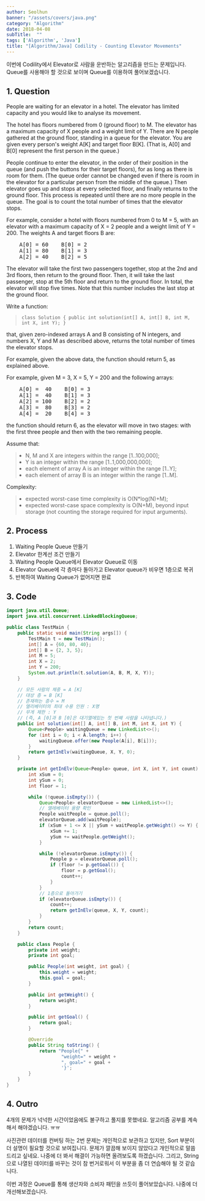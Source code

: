 ```yaml
---
author: Seolhun
banner: "/assets/covers/java.png"
category: "Algorithm"
date: 2018-04-08
subTitle:  ""
tags: ['Algorithm', 'Java']
title: "[Algorithm/Java] Codility - Counting Elevator Movements"
---
```

이번에 Codility에서 Elevator로 사람을 운반하는 알고리즘을 만드는 문제입니다. Queue를 사용해야 할 것으로 보이며 Queue를 이용하여 풀어보겠습니다.


## 1. Question
<div id="brinza-task-description">
<p>People are waiting for an elevator in a hotel. The elevator has limited capacity and you would like to analyse its movement.</p>
<p>The hotel has floors numbered from 0 (ground floor) to M. The elevator has a maximum capacity of X people and a weight limit of Y. There are N people gathered at the ground floor, standing in a queue for the elevator. You are given every person's weight A[K] and target floor B[K]. (That is, A[0] and B[0] represent the first person in the queue.)</p>
<p>People continue to enter the elevator, in the order of their position in the queue (and push the buttons for their target floors), for as long as there is room for them. (The queue order cannot be changed even if there is room in the elevator for a particular person from the middle of the queue.) Then elevator goes up and stops at every selected floor, and finally returns to the ground floor. This process is repeated until there are no more people in the queue. The goal is to count the total number of times that the elevator stops.</p>
<p>For example, consider a hotel with floors numbered from 0 to M = 5, with an elevator with a maximum capacity of X = 2 people and a weight limit of Y = 200. The weights A and target floors B are:</p>
<tt style="white-space:pre-wrap">    A[0] = 60    B[0] = 2
    A[1] = 80    B[1] = 3
    A[2] = 40    B[2] = 5</tt>
<p>The elevator will take the first two passengers together, stop at the 2nd and 3rd floors, then return to the ground floor. Then, it will take the last passenger, stop at the 5th floor and return to the ground floor. In total, the elevator will stop five times. Note that this number includes the last stop at the ground floor.</p>
<p>Write a function:</p>
<blockquote><p style="font-family: monospace; font-size: 9pt; display: block; white-space: pre-wrap"><tt>class Solution { public int solution(int[] A, int[] B, int M, int X, int Y); }</tt></p></blockquote>
<p>that, given zero-indexed arrays A and B consisting of N integers, and numbers X, Y and M as described above, returns the total number of times the elevator stops.</p>
<p>For example, given the above data, the function should return 5, as explained above.</p>
<p>For example, given M = 3, X = 5, Y = 200 and the following arrays:</p>
<tt style="white-space:pre-wrap">    A[0] =  40    B[0] = 3
    A[1] =  40    B[1] = 3
    A[2] = 100    B[2] = 2
    A[3] =  80    B[3] = 2
    A[4] =  20    B[4] = 3</tt>
<p>the function should return 6, as the elevator will move in two stages: with the first three people and then with the two remaining people.</p>
<p>Assume that:</p>
<blockquote><ul style="margin: 10px;padding: 0px;"><li>N, M and X are integers within the range [<span class="number">1</span>..<span class="number">100,000</span>];</li>
<li>Y is an integer within the range [<span class="number">1</span>..<span class="number">1,000,000,000</span>];</li>
<li>each element of array A is an integer within the range [<span class="number">1</span>..<span class="number">Y</span>];</li>
<li>each element of array B is an integer within the range [<span class="number">1</span>..<span class="number">M</span>].</li>
</ul>
</blockquote><p>Complexity:</p>
<blockquote><ul style="margin: 10px;padding: 0px;"><li>expected worst-case time complexity is O(N*log(N)+M);</li>
<li>expected worst-case space complexity is O(N+M), beyond input storage (not counting the storage required for input arguments).</li>
</ul>
</blockquote></div>

## 2. Process
1. Waiting People Queue 만들기
2. Elevator 한계선 조건 만들기
3. Waiting People Queue에서 Elevator Queue로 이동
4. Elevator Queue에 각 층마다 돌아가고 Elevator queue가 비우면 1층으로 복귀
5. 반복하여 Waiting Queue가 없어지면 완료

## 3. Code
```java
import java.util.Queue;
import java.util.concurrent.LinkedBlockingQueue;

public class TestMain {
    public static void main(String args[]) {
        TestMain t = new TestMain();
        int[] A = {60, 80, 40};
        int[] B = {2, 3, 5};
        int M = 5;
        int X = 2;
        int Y = 200;
        System.out.println(t.solution(A, B, M, X, Y));
    }

    // 모든 사람의 체중 = A [K]
    // 대상 층 = B [K]
    // 존재하는 층수 = M
    // 엘리베이터의 최대 수용 인원 : X명
    // 무게 제한 : Y
    // (즉, A [0]과 B [0]은 대기열에있는 첫 번째 사람을 나타냅니다.)
    public int solution(int[] A, int[] B, int M, int X, int Y) {
        Queue<People> waitingQueue = new LinkedList<>();
        for (int i = 0; i < A.length; i++) {
            waitingQueue.offer(new People(A[i], B[i]));
        }
        return getInElv(waitingQueue, X, Y, 0);
    }

    private int getInElv(Queue<People> queue, int X, int Y, int count) {
        int xSum = 0;
        int ySum = 0;
        int floor = 1;

        while (!queue.isEmpty()) {
            Queue<People> elevatorQueue = new LinkedList<>();
            // 엘레베이터 용량 확인
            People waitPeople = queue.poll();
            elevatorQueue.add(waitPeople);
            if (xSum + 1 <= X || ySum + waitPeople.getWeight() <= Y) {
                xSum += 1;
                ySum += waitPeople.getWeight();
            }

            while (!elevatorQueue.isEmpty()) {
                People p = elevatorQueue.poll();
                if (floor != p.getGoal()) {
                    floor = p.getGoal();
                    count++;
                }
            }
            // 1층으로 돌아가기
            if (elevatorQueue.isEmpty()) {
                count++;
                return getInElv(queue, X, Y, count);
            }
        }
        return count;
    }

    public class People {
        private int weight;
        private int goal;

        public People(int weight, int goal) {
            this.weight = weight;
            this.goal = goal;
        }

        public int getWeight() {
            return weight;
        }

        public int getGoal() {
            return goal;
        }

        @Override
        public String toString() {
            return "People{" +
                    "weight=" + weight +
                    ", goal=" + goal +
                    '}';
        }
    }
}
```

## 4. Outro
4개의 문제가 넉넉한 시간이었음에도 불구하고 풀지를 못했네요. 알고리즘 공부를 계속해서 해야겠습니다. ㅠㅠ

사진관련 데이터를 컨버팅 하는 2번 문제는 개인적으로 보관하고 있지만, Sort 부분이 더 설명이 필요할 것으로 보여집니다. 문제가 깔끔해 보이지 않았다고 개인적으로 말씀드리고 싶네요. 나중에 더 봐서 해결이 가능하면 올려보도록 하겠습니다. 그리고, String으로 나열된 데이터를 바꾸는 것이 참 번거로워서 이 부분을 좀 더 연습해야 될 것 같습니다.

이번 과정은 Queue를 통해 생산자와 소비자 패턴을 쓰듯이 풀어보았습니다. 나중에 더 개선해보겠습니다.
